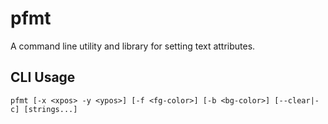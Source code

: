 # pfmt

A command line utility and library for setting text attributes.

## CLI Usage
`pfmt [-x <xpos> -y <ypos>] [-f <fg-color>] [-b <bg-color>] [--clear|-c] [strings...]`
